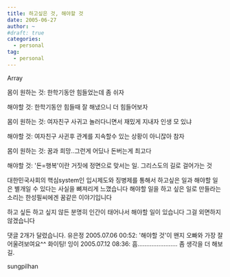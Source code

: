 ```yaml
---
title: 하고싶은 것, 해야할 것
date: 2005-06-27
author: ~
#draft: true
categories:
  - personal
tag:
  - personal
---
```




Array

몸이 원하는 것:
한학기동안 힘들었는데 좀 쉬자

해야할 것:
한학기동안 힘들때 잘 해냈으니 더 힘들어보자



몸이 원하는 것:
여자친구 사귀고 놀러다니면서 재밌게 지내자 인생 모 있냐

해야할 것:
여자친구 사귄후 관계를 지속할수 있는 상황이 아니잖아 참자



몸이 원하는 것:
꿈과 희망..그런게 어딨나 돈버는게 최고다

해야할 것:
'돈=행복'이란 거짓에 정면으로 맞서는 일. 그리스도의 길로 걸어가는 것

대한민국사회의 핵심system인 입시제도와 징병제를 통해서 
하고싶은 일과 해야할 일은 별개일 수 있다는 사실을 뼈져리게 느꼈습니다
해야할 일을 하고 싶은 일로 만들라는 소리는 한성필씨에겐 꿈같은 이야기입니다

하고 싶든 하고 싶지 않든 분명히 인간이 태어나서 해야할 일이 있습니다
그걸 외면하지 않겠습니다


 댓글  2개가 달렸습니다.
 유은정 2005.07.06 00:52: 
'해야할 것'이 왠지 오빠와 가장 잘 어울려보여요^^ 화이팅!
 잉이 2005.07.12 08:36: 
흠....................... 좀 생각을 더 해보길.








sungpilhan
         


